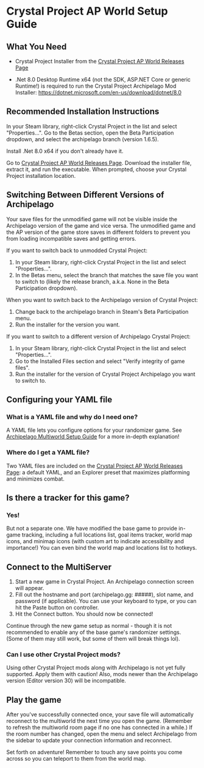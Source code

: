 # Crystal Project AP World Setup Guide

## What You Need

- Crystal Project Installer from the
  [Crystal Project AP World Releases Page](https://github.com/Emerassi/CrystalProjectAPWorld/releases)

- .Net 8.0 Desktop Runtime x64 (not the SDK, ASP.NET Core or generic Runtime!) is required to run the Crystal Project Archipelago Mod Installer: 
https://dotnet.microsoft.com/en-us/download/dotnet/8.0

## Recommended Installation Instructions

In your Steam library, right-click Crystal Project in the list and select "Properties...". Go to the Betas section, open the Beta Participation dropdown, and select the archipelago branch (version 1.6.5). 

Install .Net 8.0 x64 if you don't already have it.

Go to [Crystal Project AP World Releases Page](https://github.com/Emerassi/CrystalProjectAPWorld/releases).
Download the installer file, extract it, and run the executable. When prompted, choose your Crystal Project installation location.

## Switching Between Different Versions of Archipelago

Your save files for the unmodified game will not be visible inside the Archipelago version of the game and vice versa.
 The unmodified game and the AP version of the game store saves in different folders to prevent you from loading incompatible saves and getting errors.

If you want to switch back to unmodded Crystal Project:
 1. In your Steam library, right-click Crystal Project in the list and select "Properties...".
 1. In the Betas menu, select the branch that matches the save file you want to switch to (likely the release branch, a.k.a. None in the Beta Participation dropdown).

When you want to switch back to the Archipelago version of Crystal Project:
 1. Change back to the archipelago branch in Steam's Beta Participation menu.
 1. Run the installer for the version you want.

If you want to switch to a different version of Archipelago Crystal Project:
 1. In your Steam library, right-click Crystal Project in the list and select "Properties...".
 1. Go to the Installed Files section and select "Verify integrity of game files".
 1. Run the installer for the version of Crystal Project Archipelago you want to switch to.

## Configuring your YAML file

### What is a YAML file and why do I need one?

A YAML file lets you configure options for your randomizer game.
See [Archipelago Multiworld Setup Guide](https://archipelago.gg/tutorial/Archipelago/setup/en#generating-a-game) for a more in-depth explanation!

### Where do I get a YAML file?

Two YAML files are included on the [Crystal Project AP World Releases Page](https://github.com/Emerassi/CrystalProjectAPWorld/releases): a default YAML, and an Explorer preset that maximizes platforming and minimizes combat.

## Is there a tracker for this game?

### Yes!

But not a separate one. We have modified the base game to provide in-game tracking, including a full locations list, goal items tracker, world map icons, and minimap icons (with custom art to indicate accessibility and importance!) You can even bind the world map and locations list to hotkeys.

## Connect to the MultiServer

1. Start a new game in Crystal Project. An Archipelago connection screen will appear.
1. Fill out the hostname and port (archipelago.gg: #####), slot name, and password (if applicable). You can use your keyboard to type, or you can hit the Paste button on controller.
1. Hit the Connect button. You should now be connected!

Continue through the new game setup as normal - though it is not recommended to enable any of the base game's randomizer settings. (Some of them may still work, but some of them will break things lol).

### Can I use other Crystal Project mods?
Using other Crystal Project mods along with Archipelago is not yet fully supported. Apply them with caution! Also, mods newer than the Archipelago version (Editor version 30) will be incompatible.

## Play the game

After you've successfully connected once, your save file will automatically reconnect to the multiworld the next time you open the game.
(Remember to refresh the multiworld room page if no one has connected in a while.) If the room number has changed, open the menu and select Archipelago from the sidebar to update your connection information and reconnect.

Set forth on adventure! Remember to touch any save points you come across so you can teleport to them from the world map.
